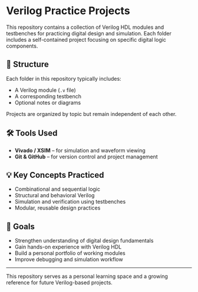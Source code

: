 # Verilog Practice Projects

This repository contains a collection of Verilog HDL modules and testbenches for practicing digital design and simulation. Each folder includes a self-contained project focusing on specific digital logic components.

## 📁 Structure

Each folder in this repository typically includes:
- A Verilog module (`.v` file)
- A corresponding testbench
- Optional notes or diagrams

Projects are organized by topic but remain independent of each other.

## 🛠 Tools Used

- **Vivado / XSIM** – for simulation and waveform viewing
- **Git & GitHub** – for version control and project management

## 💡 Key Concepts Practiced

- Combinational and sequential logic
- Structural and behavioral Verilog
- Simulation and verification using testbenches
- Modular, reusable design practices

## 🧠 Goals

- Strengthen understanding of digital design fundamentals
- Gain hands-on experience with Verilog HDL
- Build a personal portfolio of working modules
- Improve debugging and simulation workflow

---

This repository serves as a personal learning space and a growing reference for future Verilog-based projects.
